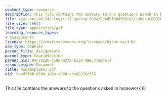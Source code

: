 ```yaml
---
content_type: resource
description: This file contains the answers to the questions asked in homework 6.
file: /courses/24-242-logic-ii-spring-2004/9eed5f08d5001e2ac30dc3c88926c750_hw6sampleans.pdf
file_size: 45613
file_type: application/pdf
learning_resource_types:
- Assignments
license: https://creativecommons.org/licenses/by-nc-sa/4.0/
ocw_type: OCWFile
parent_title: Assignments
parent_type: CourseSection
parent_uid: 84b78226-819d-42f2-b120-d8ec37d24e17
resourcetype: Document
title: hw6sampleans.pdf
uid: 9eed5f08-d500-1e2a-c30d-c3c88926c750
---
```

This file contains the answers to the questions asked in homework 6.